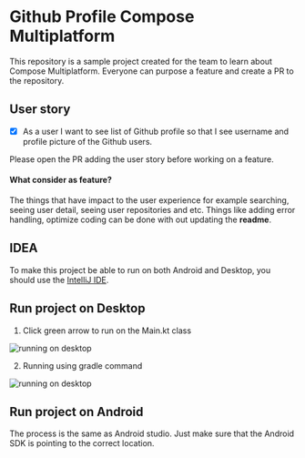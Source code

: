 # Github Profile Compose Multiplatform

This repository is a sample project created for the team to learn about Compose Multiplatform. Everyone can purpose a feature and create a PR to the repository.

## User story


- [x] As a user I want to see list of Github profile so that I see username and profile picture of the Github users.


Please open the PR adding the user story before working on a feature. 

#### What consider as feature? 
The things that have impact to the user experience for example searching, seeing user detail, seeing user repositories and etc. Things like adding error handling, optimize coding can be done with out updating the **readme**.


## IDEA

To make this project be able to run on both Android and Desktop, you should use the [IntelliJ IDE](https://www.jetbrains.com/idea/download).

## Run project on Desktop

1. Click green arrow to run on the Main.kt class 

![running on desktop](https://user-images.githubusercontent.com/19642082/154455522-573ba4ab-c077-44b0-89fe-af3b1e45ba11.png)

2. Running using gradle command

![running on desktop](https://user-images.githubusercontent.com/19642082/154455714-17a472cb-241b-4521-82ce-0c407a73e433.png)

## Run project on Android

The process is the same as Android studio. Just make sure that the Android SDK is pointing to the correct location.
